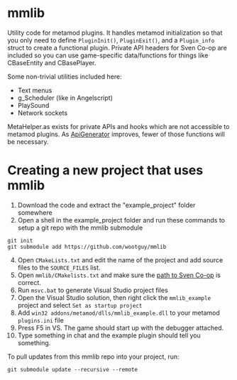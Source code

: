 # mmlib
Utility code for metamod plugins. It handles metamod initialization so that you only need to define `PluginInit()`, `PluginExit()`, and a `Plugin_info` struct to create a functional plugin. Private API headers for Sven Co-op are included so you can use game-specific data/functions for things like CBaseEntity and CBasePlayer.

Some non-trivial utilities included here:  
- Text menus
- g_Scheduler (like in Angelscript)
- PlaySound
- Network sockets

MetaHelper.as exists for private APIs and hooks which are not accessible to metamod plugins. As [ApiGenerator](https://github.com/wootguy/ApiGenerator) improves, fewer of those functions will be necessary.

# Creating a new project that uses mmlib
1. Download the code and extract the "example_project" folder somewhere
2. Open a shell in the example_project folder and run these commands to setup a git repo with the mmlib submodule
```
git init
git submodule add https://github.com/wootguy/mmlib
```
4. Open `CMakeLists.txt` and edit the name of the project and add source files to the `SOURCE_FILES` list.
5. Open `mmlib/CMakelists.txt` and make sure the [path to Sven Co-op](https://github.com/wootguy/mmlib/blob/master/CMakeLists.txt#L3) is correct.
6. Run `msvc.bat` to generate Visual Studio project files
7. Open the Visual Studio solution, then right click the `mmlib_example` project and select `Set as startup project`
8. Add `win32 addons/metamod/dlls/mmlib_example.dll` to your metamod `plugins.ini` file
9. Press F5 in VS. The game should start up with the debugger attached.
10. Type something in chat and the example plugin should tell you something.

To pull updates from this mmlib repo into your project, run:  
```
git submodule update --recursive --remote
```
